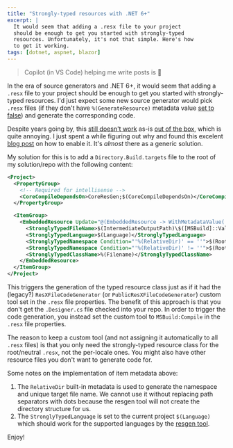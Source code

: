 ```yaml
---
title: "Strongly-typed resources with .NET 6+"
excerpt: |
  It would seem that adding a .resx file to your project 
  should be enough to get you started with strongly-typed 
  resources. Unfortunately, it's not that simple. Here's how
  to get it working.
tags: [dotnet, aspnet, blazor]
---
```


> Copilot (in VS Code) helping me write posts is 🤯

In the era of source generators and .NET 6+, it would seem that adding a `.resx` file 
to your project should be enough to get you started with strongly-typed resources. 
I'd just expect some new source generator would pick `.resx` files (if they don't 
have `%(GenerateResource)` metadata value [set to false](https://github.com/dotnet/msbuild/blob/main/src/Tasks/Microsoft.Common.CurrentVersion.targets#L3327)) 
and generate the corresponding code. 

Despite years going by, this [still doesn't work](https://github.com/dotnet/msbuild/issues/4751) as-is [out of the box](https://github.com/dotnet/sdk/issues/94), which is 
quite annoying. I just spent a while figuring out why and found this excelent 
[blog post](https://www.paraesthesia.com/archive/2022/09/30/strongly-typed-resources-with-net-core/) on how to enable it.
It's *almost* there as a generic solution.

My solution for this is to add a `Directory.Build.targets` file to the root of my 
solution/repo with the following content:

```xml
<Project>
  <PropertyGroup>
    <!-- Required for intellisense -->
    <CoreCompileDependsOn>CoreResGen;$(CoreCompileDependsOn)</CoreCompileDependsOn>
  </PropertyGroup>

  <ItemGroup>
    <EmbeddedResource Update="@(EmbeddedResource -> WithMetadataValue('Generator', 'MSBuild:Compile'))" Type="Resx">
      <StronglyTypedFileName>$(IntermediateOutputPath)\$([MSBuild]::ValueOrDefault('%(RelativeDir)', '').Replace('\', '.').Replace('/', '.'))%(Filename).g$(DefaultLanguageSourceExtension)</StronglyTypedFileName>
      <StronglyTypedLanguage>$(Language)</StronglyTypedLanguage>
      <StronglyTypedNamespace Condition="'%(RelativeDir)' == ''">$(RootNamespace)</StronglyTypedNamespace>
      <StronglyTypedNamespace Condition="'%(RelativeDir)' != ''">$(RootNamespace).$([MSBuild]::ValueOrDefault('%(RelativeDir)', '').Replace('\', '.').Replace('/', '.').TrimEnd('.'))</StronglyTypedNamespace>
      <StronglyTypedClassName>%(Filename)</StronglyTypedClassName>
    </EmbeddedResource>
  </ItemGroup>
</Project>
```

This triggers the generation of the typed resource class just as if it had the (legacy?) 
`ResXFileCodeGenerator` (or `PublicResXFileCodeGenerator`) custom tool set in the `.resx` file 
properties. The benefit of this approach is that you don't get the `.Designer.cs` file 
checked into your repo. In order to trigger the code generation, you instead set the 
custom tool to `MSBuild:Compile` in the `.resx` file properties.

The reason to keep a custom tool (and not assigning it automatically to all `.resx` files)
is that you only need the strongly-typed resource class for the root/neutral `.resx`, not 
the per-locale ones. You might also have other resource files you don't want to generate 
code for.

Some notes on the implementation of item metadata above:
1. The `RelativeDir` built-in metadata is used to generate the namespace and unique target 
   file name. We cannot use it without replacing path separators with dots because the 
   resgen tool will not create the directory structure for us.
2. The `StronglyTypedLanguage` is set to the current project `$(Language)` which should 
   work for the supported languages by the [resgen tool](https://learn.microsoft.com/en-us/dotnet/framework/tools/resgen-exe-resource-file-generator).


Enjoy!